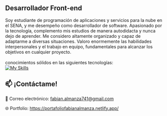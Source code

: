 ## Desarrollador Front-end
Soy estudiante de programación de aplicaciones y servicios para la nube en el SENA, y me desempeño
como desarrollador de software. Apasionado por la tecnología, complemento mis estudios de manera
autodidacta y nunca dejo de aprender. Me considero altamente organizado y capaz de adaptarme a diversas
situaciones. Valoro enormemente las habilidades interpersonales y el trabajo en equipo,
fundamentales para alcanzar los objetivos en cualquier proyecto. 
<br/>
<br/>
conocimientos sólidos en las siguientes tecnologías:
<br/>
[![My Skills](https://skillicons.dev/icons?i=html,css,js,react,vite,vscode,mongodb,netlify,git,markdown)](https://skillicons.dev)


## 📫 ¡Contáctame!
 📧 Correo electrónico: fabian.almanza741@gmail.com                                                                                                      
                                                                                          
 🌐 Portfolio: https://portafoliofabianalmanza.netlify.app/                                                                                               

